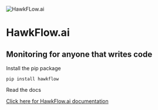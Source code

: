![HawkFLow.ai](https://hawkflow.ai/static/images/emails/bars.png)

# HawkFlow.ai

## Monitoring for anyone that writes code

Install the pip package

`pip install hawkflow`

Read the docs

[Click here for HawkFlow.ai documentation](http://docs.hawkflow.ai/)